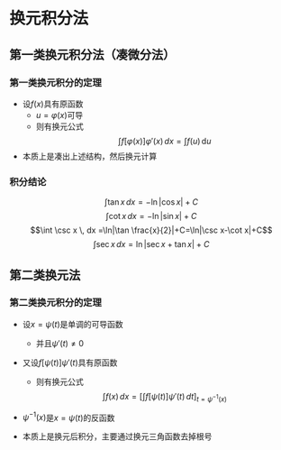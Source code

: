 # 换元积分法
## 第一类换元积分法（凑微分法）

### 第一类换元积分的定理

- 设$f(x)$具有原函数
	- $u=\varphi(x)$可导
	- 则有换元公式
$$\int f[\varphi (x)]\varphi'(x) \, dx =\int f(u) \, \mathrm{d}u$$
- 本质上是凑出上述结构，然后换元计算

### 积分结论

$$\int \tan x \, dx =-\ln|\cos x|+C$$
$$\int \cot x \, dx =-\ln|\sin  x|+C$$
$$\int \csc x \, dx =\ln|\tan \frac{x}{2}|+C=\ln|\csc x-\cot x|+C$$
$$\int \sec x \, dx =\ln|\sec x+\tan x|+C$$

## 第二类换元法

### 第二类换元积分的定理

- 设$x=\psi(t)$是单调的可导函数
  - 并且$\psi'(t)\neq 0$
- 又设$f[\psi(t)]\psi'(t)$具有原函数
  - 则有换元公式
$$
\int f(x) \, dx =\left[ \int f[\psi(t)]\psi'(t) \, dt  \right]_{t=\psi^{-1}(x)}
$$

- $\psi^{-1}(x)$是$x=\psi (t)$的反函数

- 本质上是换元后积分，主要通过换元三角函数去掉根号
